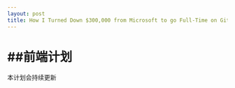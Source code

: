 ```yaml
---
layout: post
title: How I Turned Down $300,000 from Microsoft to go Full-Time on GitHub
---
```


##前端计划
================
本计划会持续更新
